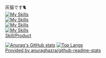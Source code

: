 灰猫です🐈  
[![My Skills](https://skillicons.dev/icons?i=java,spring,maven,idea,eclipse)](#)  
[![My Skills](https://skillicons.dev/icons?i=html,css,js,jquery,vscode)](#)  
[![My Skills](https://skillicons.dev/icons?i=cs,dotnet,visualstudio)](#)  
[![My Skills](https://skillicons.dev/icons?i=github,githubactions,sqlite,mysql)](#)  
[Skill/Product](https://yui-kitamura.eng.pro/private/#h2_env)

[![Anurag's GitHub stats](https://github-readme-stats.vercel.app/api?username=graycat27&count_private=true&show_icons=true&locale=ja&disable_animations=false)](#)
[![Top Langs](https://github-readme-stats.vercel.app/api/top-langs/?username=graycat27&layout=compact&count_private=true&show_icons=true&locale=ja)](#)  
[Provided by anuraghazra/github-readme-stats](https://github.com/anuraghazra/github-readme-stats/blob/master/docs/readme_ja.md)
